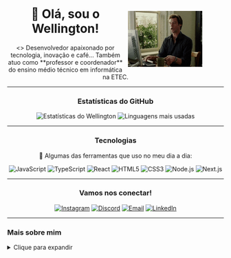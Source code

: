 <div align="center">
  <figure>
        <img align="right" src="./coffee.gif" height="130px" vspace="10px" hspace="10px" alt="Jim Carrey drinking coffee" />
      </figure>
  <h1>👋 Olá, sou o Wellington!</h1>
  <>
  Desenvolvedor apaixonado por tecnologia,  inovação e café... Também atuo como **professor e coordenador** do ensino médio técnico em informática na ETEC.
</p>
</div>

---

<div align="center">
  <h3>Estatísticas do GitHub</h3>
  <img src="https://github-readme-stats.vercel.app/api?username=wellingtonag&show_icons=true&theme=dark&hide_rank=false" alt="Estatísticas do Wellington" />
  <img src="https://github-readme-stats.vercel.app/api/top-langs/?username=wellingtonag&layout=compact&langs_count=7&theme=dark" alt="Linguagens mais usadas" />
</div>

---

<div align="center">
  <h3>Tecnologias</h3>
  <p>🚀 Algumas das ferramentas que uso no meu dia a dia:</p>
  <p>
    <img src="https://img.shields.io/badge/JavaScript-F7DF1E?style=for-the-badge&logo=javascript&logoColor=black" alt="JavaScript" />
    <img src="https://img.shields.io/badge/TypeScript-007ACC?style=for-the-badge&logo=typescript&logoColor=white" alt="TypeScript" />
    <img src="https://img.shields.io/badge/React-61DAFB?style=for-the-badge&logo=react&logoColor=black" alt="React" />
    <img src="https://img.shields.io/badge/HTML5-E34F26?style=for-the-badge&logo=html5&logoColor=white" alt="HTML5" />
    <img src="https://img.shields.io/badge/CSS3-1572B6?style=for-the-badge&logo=css3&logoColor=white" alt="CSS3" />
    <img src="https://img.shields.io/badge/Node.js-339933?style=for-the-badge&logo=nodedotjs&logoColor=white" alt="Node.js" />
    <img src="https://img.shields.io/badge/Next.js-000000?style=for-the-badge&logo=nextdotjs&logoColor=white" alt="Next.js" />
  </p>
</div>

---

<div align="center">
  <h3>Vamos nos conectar!</h3>
  <a href="https://instagram.com/wellingtonagar" target="_blank"><img src="https://img.shields.io/badge/-Instagram-%23E4405F?style=for-the-badge&logo=instagram&logoColor=white" alt="Instagram" /></a>
  <a href="https://discord.gg/Nt2dacxV" target="_blank"><img src="https://img.shields.io/badge/Discord-7289DA?style=for-the-badge&logo=discord&logoColor=white" alt="Discord" /></a>
  <a href="mailto:contato@devdavez.com.br" target="_blank"><img src="https://img.shields.io/badge/-Email-%23333?style=for-the-badge&logo=email&logoColor=white" alt="Email" /></a>
  <a href="https://www.linkedin.com/in/wellingtonag" target="_blank"><img src="https://img.shields.io/badge/-LinkedIn-%230077B5?style=for-the-badge&logo=linkedin&logoColor=white" alt="LinkedIn" /></a>
</div>

---

### Mais sobre mim

<details>
  <summary>Clique para expandir</summary>

```javascript
const wellington = {
  nome: "Wellington Garcia",
  interesses: [
    "Música",
    "Aprender novos idiomas",
    "Fazer pizzas caseiras",
  ],
  tecnologias: {
    frontEnd: ["React", "Next.js", "HTML5", "CSS3", "Sass", "styled-components"],
    backEnd: ["Node.js", "Express", "PHP", "MongoDB", "MySQL", "PostgreSQL", "SQL"],
    mobile: ["React Native", "Expo", "SQLite", "Firebase"],
    deployment: ["Vercel"],
    metodologias: ["Scrum"],
  },
  objetivo: "Transformar o mundo através da tecnologia, com criatividade e paixão.",
  experienciaProfissional: {
    cargo: "Professor e Coordenador",
    instituicao: "ETEC",
    atuacao: "Ensino técnico em informática para web e desenvolvimento de sistemas",
  },
};
</details>

<div align="center">
<img src="https://raw.githubusercontent.com/platane/platane/output/github-contribution-grid-snake.svg" alt="Snake" />
</div>

